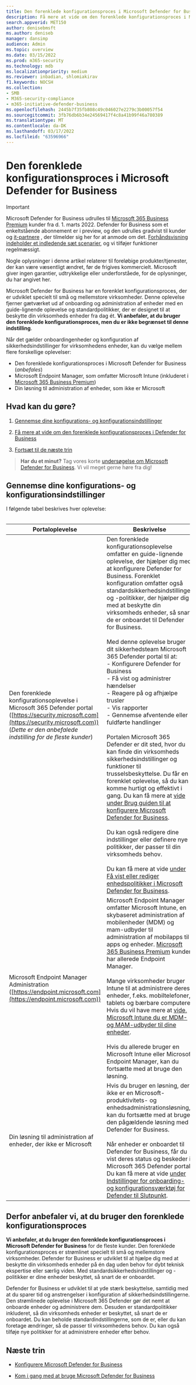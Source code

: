 ```yaml
---
title: Den forenklede konfigurationsproces i Microsoft Defender for Business
description: Få mere at vide om den forenklede konfigurationsproces i Microsoft Defender for Business
search.appverid: MET150
author: denisebmsft
ms.author: deniseb
manager: dansimp
audience: Admin
ms.topic: overview
ms.date: 03/15/2022
ms.prod: m365-security
ms.technology: mdb
ms.localizationpriority: medium
ms.reviewer: inbadian, shlomiakirav
f1.keywords: NOCSH
ms.collection:
- SMB
- M365-security-compliance
- m365-initiative-defender-business
ms.openlocfilehash: 2445b7f35fb808c49c046027e2279c3b00057f54
ms.sourcegitcommit: 3fb76db6b34e24569417f4c8a41b99f46a780389
ms.translationtype: MT
ms.contentlocale: da-DK
ms.lasthandoff: 03/17/2022
ms.locfileid: "63596966"
---
```

# <a name="the-simplified-configuration-process-in-microsoft-defender-for-business"></a>Den forenklede konfigurationsproces i Microsoft Defender for Business

> [!IMPORTANT]
> Microsoft Defender for Business udrulles til [Microsoft 365 Business Premium](../../business-premium/index.md) kunder fra d. 1. marts 2022. Defender for Business som et enkeltstående abonnement er i preview, og den udrulles gradvist til kunder og [it-partnere](https://aka.ms/mdb-preview) , der tilmelder sig her for at anmode om det. [Forhåndsvisning indeholder et indledende sæt scenarier](mdb-tutorials.md#try-these-preview-scenarios), og vi tilføjer funktioner regelmæssigt.
> 
> Nogle oplysninger i denne artikel relaterer til foreløbige produkter/tjenester, der kan være væsentligt ændret, før de frigives kommercielt. Microsoft giver ingen garantier, udtrykkelige eller underforståede, for de oplysninger, du har angivet her. 

Microsoft Defender for Business har en forenklet konfigurationsproces, der er udviklet specielt til små og mellemstore virksomheder. Denne oplevelse fjerner gætværket ud af onboarding og administration af enheder med en guide-lignende oplevelse og standardpolitikker, der er designet til at beskytte din virksomheds enheder fra dag ét. **Vi anbefaler, at du bruger den forenklede konfigurationsproces, men du er ikke begrænset til denne indstilling**.

Når det gælder onboardingenheder og konfiguration af sikkerhedsindstillinger for virksomhedens enheder, kan du vælge mellem flere forskellige oplevelser: 

- Den forenklede konfigurationsproces i Microsoft Defender for Business (*anbefales*) 
- Microsoft Endpoint Manager, som omfatter Microsoft Intune (inkluderet i [Microsoft 365 Business Premium](../../business-premium/index.md))
- Din løsning til administration af enheder, som ikke er Microsoft 

## <a name="what-to-do"></a>Hvad kan du gøre?

1. [Gennemse dine konfigurations- og konfigurationsindstillinger](#review-your-setup-and-configuration-options)

2. [Få mere at vide om den forenklede konfigurationsproces i Defender for Business](#why-we-recommend-using-the-simplified-configuration-process)

3. [Fortsæt til de næste trin](#next-steps)

>
> **Har du et minut?**
> Tag vores korte <a href="https://microsoft.qualtrics.com/jfe/form/SV_0JPjTPHGEWTQr4y" target="_blank">undersøgelse om Microsoft Defender for Business</a>. Vi vil meget gerne høre fra dig!
>

## <a name="review-your-setup-and-configuration-options"></a>Gennemse dine konfigurations- og konfigurationsindstillinger

I følgende tabel beskrives hver oplevelse:
<br/><br/>

| Portaloplevelse  | Beskrivelse  |
|---------|---------|
| Den forenklede konfigurationsoplevelse i Microsoft 365 Defender portal ([https://security.microsoft.com](https://security.microsoft.com)) <br/>(*Dette er den anbefalede indstilling for de fleste kunder*)  | Den forenklede konfigurationsoplevelse omfatter en guide-lignende oplevelse, der hjælper dig med at konfigurere Defender for Business. Forenklet konfiguration omfatter også standardsikkerhedsindstillinger og -politikker, der hjælper dig med at beskytte din virksomheds enheder, så snart de er onboardet til Defender for Business. <br/><br/>Med denne oplevelse bruger dit sikkerhedsteam Microsoft 365 Defender portal til at: <br/>- Konfigurere Defender for Business <br/>- Få vist og administrer hændelser<br/>- Reagere på og afhjælpe trusler<br/>- Vis rapporter<br/>- Gennemse afventende eller fuldførte handlinger <br/><br/> Portalen Microsoft 365 Defender er dit sted, hvor du kan finde din virksomheds sikkerhedsindstillinger og funktioner til trusselsbeskyttelse. Du får en forenklet oplevelse, så du kan komme hurtigt og effektivt i gang. Du kan få mere at [vide under Brug guiden til at konfigurere Microsoft Defender for Business](mdb-use-wizard.md).<br/><br/>Du kan også redigere dine indstillinger eller definere nye politikker, der passer til din virksomheds behov.<br/><br/>Du kan få mere at vide [under Få vist eller rediger enhedspolitikker i Microsoft Defender for Business](mdb-view-edit-policies.md). |
| Microsoft Endpoint Manager Administration ([https://endpoint.microsoft.com](https://endpoint.microsoft.com))  | Microsoft Endpoint Manager omfatter Microsoft Intune, en skybaseret administration af mobilenheder (MDM) og mam-udbyder til administration af mobilapps til apps og enheder. [Microsoft 365 Business Premium](../../business-premium/index.md) kunder har allerede Endpoint Manager. <br/><br/>Mange virksomheder bruger Intune til at administrere deres enheder, f.eks. mobiltelefoner, tablets og bærbare computere. Hvis du vil have mere at [vide, Microsoft Intune du er MDM- og MAM-udbyder til dine enheder](/mem/intune/fundamentals/what-is-intune). <br/><br/>Hvis du allerede bruger en Microsoft Intune eller Microsoft Endpoint Manager, kan du fortsætte med at bruge den løsning. |
| Din løsning til administration af enheder, der ikke er Microsoft  | Hvis du bruger en løsning, der ikke er en Microsoft-produktivitets- og enhedsadministrationsløsning, kan du fortsætte med at bruge den pågældende løsning med Defender for Business. <br/><br/>Når enheder er onboardet til Defender for Business, får du vist deres status og beskeder i Microsoft 365 Defender portal. Du kan få mere at vide [under Indstillinger for onboarding- og konfigurationsværktøj for Defender til Slutpunkt](../defender-endpoint/onboard-configure.md). |


## <a name="why-we-recommend-using-the-simplified-configuration-process"></a>Derfor anbefaler vi, at du bruger den forenklede konfigurationsproces

**Vi anbefaler, at du bruger den forenklede konfigurationsproces i Microsoft Defender for Business** for de fleste kunder. Den forenklede konfigurationsproces er strømlinet specielt til små og mellemstore virksomheder. Defender for Business er udviklet til at hjælpe dig med at beskytte din virksomheds enheder på én dag uden behov for dybt teknisk ekspertise eller særlig viden. Med standardsikkerhedsindstillinger og -politikker er dine enheder beskyttet, så snart de er onboardet.

Defender for Business er udviklet til at yde stærk beskyttelse, samtidig med at du sparer tid og anstrengelser i konfiguration af sikkerhedsindstillingerne. Den strømlinede oplevelse i Microsoft 365 Defender gør det nemt at onboarde enheder og administrere dem. Desuden er standardpolitikker inkluderet, så din virksomheds enheder er beskyttet, så snart de er onboardet. Du kan beholde standardindstillingerne, som de er, eller du kan foretage ændringer, så de passer til virksomhedens behov. Du kan også tilføje nye politikker for at administrere enheder efter behov.

## <a name="next-steps"></a>Næste trin

- [Konfigurere Microsoft Defender for Business](mdb-setup-configuration.md)

- [Kom i gang med at bruge Microsoft Defender for Business](mdb-get-started.md)

